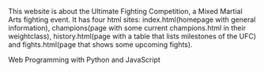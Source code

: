 This website is about the Ultimate Fighting Competition, a Mixed Martial Arts fighting event.
It has four html sites: index.html(homepage with general information), champions(page with some current champions.html in their weightclass), history.html(page with a table that lists milestones of the UFC) and fights.html(page that shows some upcoming fights).

Web Programming with Python and JavaScript
